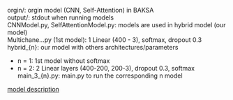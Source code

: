 orgin/: orgin model (CNN, Self-Attention) in BAKSA <br />
output/: stdout when running models <br />
CNNModel.py, SelfAttentionModel.py: models are used in hybrid model (our model) <br />
Multichane...py (1st model): 1 Linear (400 - 3), softmax, dropout 0.3 <br />
hybrid_{n}: our model with others architectures/parameters <br />
- n = 1: 1st model without softmax
- n = 2: 2 Linear layers (400-200, 200-3), dropout 0.3, softmax <br />
main_3_{n}.py: main.py to run the corresponding n model

[model description](https://www.notion.so/plphuc/Survey-results-5e55631af06d4b86a4e46854680f80ad)
 
